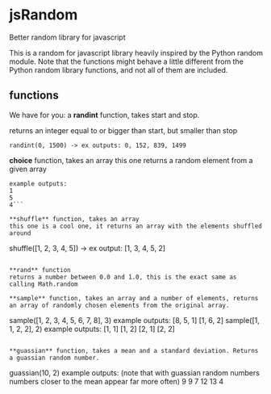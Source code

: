 jsRandom
========

Better random library for javascript

This is a random for javascript library heavily inspired by the Python random module.
Note that the functions might behave a little different from the Python random library functions, and not all of them are included.

functions
---------

We have for you:
a **randint** function, takes start and stop.

returns an integer equal to or bigger than start, but smaller than stop
```
randint(0, 1500) -> ex outputs: 0, 152, 839, 1499
```

**choice** function, takes an array
this one returns a random element from a given array
```choice([1, 2, 3, 4, 5])
example outputs:
1
5
4```

**shuffle** function, takes an array
this one is a cool one, it returns an array with the elements shuffled around
```
shuffle([1, 2, 3, 4, 5]) -> ex output: [1, 3, 4, 5, 2]
```

**rand** function
returns a number between 0.0 and 1.0, this is the exact same as calling Math.random

**sample** function, takes an array and a number of elements, returns an array of randomly chosen elements from the original array.
```
sample([1, 2, 3, 4, 5, 6, 7, 8], 3)
example outputs:
[8, 5, 1]
[1, 6, 2]
sample([1, 1, 2, 2], 2)
example outputs:
[1, 1]
[1, 2]
[2, 1]
[2, 2]
```

**guassian** function, takes a mean and a standard deviation. Returns a guassian random number.
```
guassian(10, 2)
example outputs: (note that with guassian random numbers numbers closer to the mean appear far more often)
9
9
7
12
13
4
```